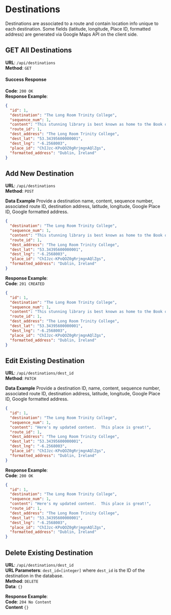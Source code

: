 # Destinations

Destinations are associated to a route and contain location info unique to each destination.  Some fields (latitude, longitude, Place ID, formatted address) are generated via Google Maps API on the client side.

## GET All Destinations

**URL**: `/api/destinations`  
**Method**: `GET`

#### Success Response
**Code**: `200 OK`  
**Response Example**:  
```json
{
  "id": 1,
  "destination": "The Long Room Trinity College",
  "sequence_num": 1,
  "content": "This stunning library is best known as home to the Book of Kells. It is the oldest room in the Old Library at Trinity. It contains 200,000 of the Library's oldest books.",
  "route_id": 1,
  "dest_address": "The Long Room Trinity College",
  "dest_lat": "53.34395600000001",
  "dest_lng": "-6.2568003",
  "place_id": "ChIJzc-KPoQOZ0gRrjmgnAQlZgs",
  "formatted_address": "Dublin, Ireland"
}
```

## Add New Destination

**URL**: `/api/destinations`  
**Method**: `POST`

**Data Example**
Provide a destination name, content, sequence number, associated route ID, destination address, latitude, longitude, Google Place ID, Google formatted address.

```json
{
  "destination": "The Long Room Trinity College",
  "sequence_num": 1,
  "content": "This stunning library is best known as home to the Book of Kells. It is the oldest room in the Old Library at Trinity. It contains 200,000 of the Library's oldest books.",
  "route_id": 1,
  "dest_address": "The Long Room Trinity College",
  "dest_lat": "53.34395600000001",
  "dest_lng": "-6.2568003",
  "place_id": "ChIJzc-KPoQOZ0gRrjmgnAQlZgs",
  "formatted_address": "Dublin, Ireland"
}
```

**Response Example**:  
**Code**: `201 CREATED`

```json
{
  "id": 1,
  "destination": "The Long Room Trinity College",
  "sequence_num": 1,
  "content": "This stunning library is best known as home to the Book of Kells. It is the oldest room in the Old Library at Trinity. It contains 200,000 of the Library's oldest books.",
  "route_id": 1,
  "dest_address": "The Long Room Trinity College",
  "dest_lat": "53.34395600000001",
  "dest_lng": "-6.2568003",
  "place_id": "ChIJzc-KPoQOZ0gRrjmgnAQlZgs",
  "formatted_address": "Dublin, Ireland"
}
```

## Edit Existing Destination

**URL**: `/api/destinations/dest_id`  
**Method**: `PATCH`

**Data Example**
Provide a destination ID, name, content, sequence number, associated route ID, destination address, latitude, longitude, Google Place ID, Google formatted address.

```json
{
  "id": 1,
  "destination": "The Long Room Trinity College",
  "sequence_num": 1,
  "content": "Here's my updated content.  This place is great!",
  "route_id": 1,
  "dest_address": "The Long Room Trinity College",
  "dest_lat": "53.34395600000001",
  "dest_lng": "-6.2568003",
  "place_id": "ChIJzc-KPoQOZ0gRrjmgnAQlZgs",
  "formatted_address": "Dublin, Ireland"
}
```

**Response Example**:  
**Code**: `200 OK`

```json
{
  "id": 1,
  "destination": "The Long Room Trinity College",
  "sequence_num": 1,
  "content": "Here's my updated content.  This place is great!",
  "route_id": 1,
  "dest_address": "The Long Room Trinity College",
  "dest_lat": "53.34395600000001",
  "dest_lng": "-6.2568003",
  "place_id": "ChIJzc-KPoQOZ0gRrjmgnAQlZgs",
  "formatted_address": "Dublin, Ireland"
}
```

## Delete Existing Destination

**URL**: `/api/destinations/dest_id`  
**URL Parameters**: `dest_id=[integer]` where `dest_id` is the ID of the destination in the database.  
**Method**: `DELETE`  
**Data**: `{}`

**Response Example**:  
**Code**: `204 No Content`  
**Content** `{}`

